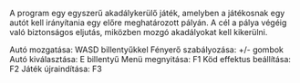 A program egy egyszerű akadálykerülő játék, amelyben a játékosnak egy autót kell irányítania egy előre meghatározott pályán. A cél a pálya végéig való biztonságos eljutás, miközben mozgó akadályokat kell kikerülni.

Autó mozgatása: WASD billentyűkkel
Fényerő szabályozása: +/- gombok
Autó kiválasztása: E billentyű
Menü megnyitása: F1
Köd effektus beállítása: F2
Játék újraindítása: F3
